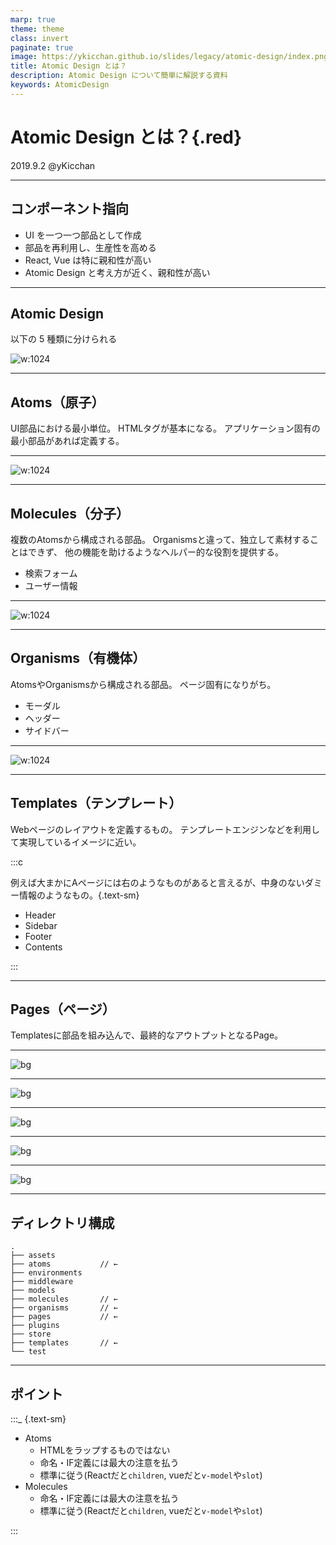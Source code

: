 ```yaml
---
marp: true
theme: theme
class: invert
paginate: true
image: https://ykicchan.github.io/slides/legacy/atomic-design/index.png
title: Atomic Design とは？
description: Atomic Design について簡単に解説する資料
keywords: AtomicDesign
---
```


# Atomic Design とは？{.red}

2019.9.2 @yKicchan

---

## コンポーネント指向

- UI を一つ一つ部品として作成
- 部品を再利用し、生産性を高める
- React, Vue は特に親和性が高い
- Atomic Design と考え方が近く、親和性が高い

---

## Atomic Design

以下の 5 種類に分けられる

![w:1024](./images/atomic-design.png)

---

## Atoms（原子）

UI部品における最小単位。
HTMLタグが基本になる。
アプリケーション固有の最小部品があれば定義する。

---

![w:1024](./images/atoms.png)

---

## Molecules（分子）

複数のAtomsから構成される部品。
Organismsと違って、独立して素材することはできず、
他の機能を助けるようなヘルパー的な役割を提供する。

- 検索フォーム
- ユーザー情報

---

![w:1024](./images/molecules.png)

---

## Organisms（有機体）

AtomsやOrganismsから構成される部品。
ページ固有になりがち。

- モーダル
- ヘッダー
- サイドバー

---

![w:1024](./images/organisms.png)

---

## Templates（テンプレート）

Webページのレイアウトを定義するもの。
テンプレートエンジンなどを利用して実現しているイメージに近い。

:::c

例えば大まかにAページには右のようなものがあると言えるが、中身のないダミー情報のようなもの。{.text-sm}

- Header
- Sidebar
- Footer
- Contents

:::

---

## Pages（ページ）

Templatesに部品を組み込んで、最終的なアウトプットとなるPage。

---

![bg](./images/t_base.png)

---

![bg](./images/t_atoms.png)

---

![bg](./images/t_molecules.png)

---

![bg](./images/t_organisms.png)

---

![bg](./images/t_base.png)

---

## ディレクトリ構成

```text {.text-sm}
.
├── assets
├── atoms           // ←
├── environments
├── middleware
├── models
├── molecules       // ←
├── organisms       // ←
├── pages           // ←
├── plugins
├── store
├── templates       // ←
└── test
```

---

## ポイント

:::_ {.text-sm}

- Atoms
  - HTMLをラップするものではない
  - 命名・IF定義には最大の注意を払う
  - 標準に従う(Reactだと`children`, vueだと`v-model`や`slot`)
- Molecules
  - 命名・IF定義には最大の注意を払う
  - 標準に従う(Reactだと`children`, vueだと`v-model`や`slot`)

:::